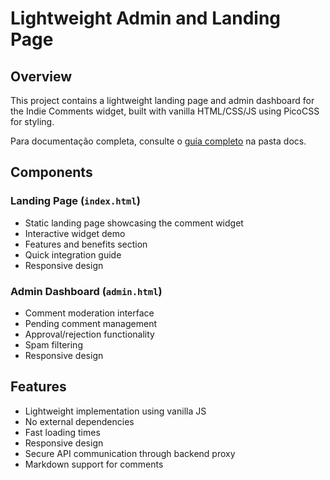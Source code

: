 # Lightweight Admin and Landing Page

## Overview
This project contains a lightweight landing page and admin dashboard for the Indie Comments widget, built with vanilla HTML/CSS/JS using PicoCSS for styling.

Para documentação completa, consulte o [guia completo](../docs/COMPREHENSIVE_GUIDE.md) na pasta docs.

## Components

### Landing Page (`index.html`)
- Static landing page showcasing the comment widget
- Interactive widget demo
- Features and benefits section
- Quick integration guide
- Responsive design

### Admin Dashboard (`admin.html`)
- Comment moderation interface
- Pending comment management
- Approval/rejection functionality
- Spam filtering
- Responsive design

## Features
- Lightweight implementation using vanilla JS
- No external dependencies
- Fast loading times
- Responsive design
- Secure API communication through backend proxy
- Markdown support for comments